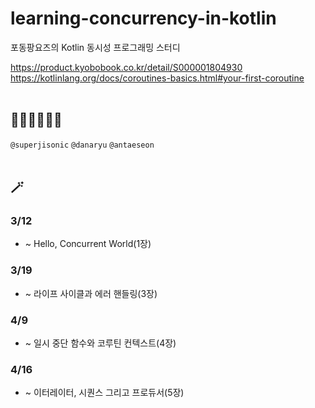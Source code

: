 # learning-concurrency-in-kotlin
포동팡요즈의 Kotlin 동시성 프로그래밍 스터디

https://product.kyobobook.co.kr/detail/S000001804930
<br>
https://kotlinlang.org/docs/coroutines-basics.html#your-first-coroutine
<br>
</br>

## 👩‍💻🧑‍💻👨‍💻
`@superjisonic`
`@danaryu`
`@antaeseon`
<br>
<br>
## 🪄

### 3/12
* ~ Hello, Concurrent World(1장)

### 3/19
* ~ 라이프 사이클과 에러 핸들링(3장)

### 4/9
* ~ 일시 중단 함수와 코루틴 컨텍스트(4장)

### 4/16
* ~ 이터레이터, 시퀀스 그리고 프로듀서(5장)
